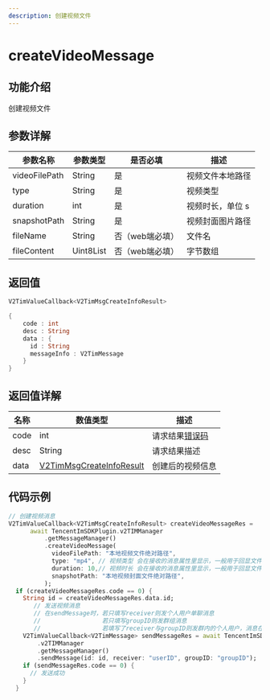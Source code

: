 ```yaml
---
description: 创建视频文件
---
```


# createVideoMessage

## 功能介绍

创建视频文件

## 参数详解

| 参数名称          | 参数类型      | 是否必填      | 描述        |
| ------------- | --------- | --------- | --------- |
| videoFilePath | String    | 是         | 视频文件本地路径  |
| type          | String    | 是         | 视频类型      |
| duration      | int       | 是         | 视频时长，单位 s |
| snapshotPath  | String    | 是         | 视频封面图片路径  |
| fileName      | String    | 否（web端必填） | 文件名       |
| fileContent   | Uint8List | 否（web端必填） | 字节数组      |

## 返回值

```dart
V2TimValueCallback<V2TimMsgCreateInfoResult>

{
    code : int
    desc : String
    data : {
      id : String
      messageInfo : V2TimMessage
    }
}
```

## 返回值详解

| 名称   | 数值类型                                                                       | 描述                                                             |
| ---- | -------------------------------------------------------------------------- | -------------------------------------------------------------- |
| code | int                                                                        | 请求结果[错误码](https://cloud.tencent.com/document/product/269/1671) |
| desc | String                                                                     | 请求结果描述                                                         |
| data | [V2TimMsgCreateInfoResult](../guan-jian-lei/message/v2timsdklistener-1.md) | 创建后的视频信息                                                       |

## 代码示例  &#x20;

```dart
// 创建视频消息
V2TimValueCallback<V2TimMsgCreateInfoResult> createVideoMessageRes =
      await TencentImSDKPlugin.v2TIMManager
          .getMessageManager()
          .createVideoMessage(
            videoFilePath: "本地视频文件绝对路径",
            type: "mp4", // 视频类型 会在接收的消息属性里显示，一般用于回显文件类型
            duration: 10,// 视频时长 会在接收的消息属性里显示，一般用于回显文件属性
            snapshotPath: "本地视频封面文件绝对路径",
          );
  if (createVideoMessageRes.code == 0) {
    String id = createVideoMessageRes.data.id;
       // 发送视频消息
       // 在sendMessage时，若只填写receiver则发个人用户单聊消息
       //                 若只填写groupID则发群组消息
       //                 若填写了receiver与groupID则发群内的个人用户，消息在群聊中显示，只有指定receiver能看见
    V2TimValueCallback<V2TimMessage> sendMessageRes = await TencentImSDKPlugin
        .v2TIMManager
        .getMessageManager()
        .sendMessage(id: id, receiver: "userID", groupID: "groupID");
    if (sendMessageRes.code == 0) {
      // 发送成功
    }
  }
```
